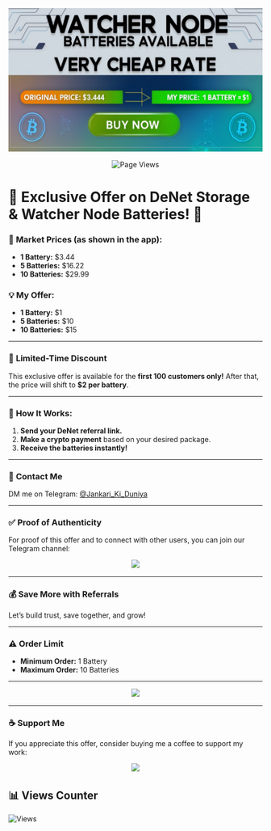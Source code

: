 <p align="center">
    <a href="https://t.me/Alexa_BotUpdates">
        <img src="cover.png">
    </a>
</p>

<p align="center">
    <img src="https://visitor-badge.glitch.me/badge?page_id=TheTeamAlexa.DeNet-Storage-Unlimited-Batteries" alt="Page Views">
</p>

# 🚨 Exclusive Offer on DeNet Storage & Watcher Node Batteries! 🚨  

### 🎯 **Market Prices (as shown in the app):**  
- **1 Battery:** $3.44  
- **5 Batteries:** $16.22  
- **10 Batteries:** $29.99  

### 💡 **My Offer:**  
- **1 Battery:** $1  
- **5 Batteries:** $10  
- **10 Batteries:** $15  

---

### 🎉 **Limited-Time Discount**  
This exclusive offer is available for the **first 100 customers only!** After that, the price will shift to **$2 per battery**.  

---

### 💬 **How It Works:**  
1. **Send your DeNet referral link.**  
2. **Make a crypto payment** based on your desired package.  
3. **Receive the batteries instantly!**  

---

### 📩 **Contact Me**  
DM me on Telegram: [@Jankari_Ki_Duniya](https://t.me/Jankari_Ki_Duniya)  

---

### ✅ **Proof of Authenticity**  
For proof of this offer and to connect with other users, you can join our Telegram channel:  

<p align="center">
    <a href="https://t.me/watchernoderefer">
        <img src="https://img.shields.io/badge/Join%20Now-Telegram-blue?style=for-the-badge">
    </a>
</p>

---

### 💰 **Save More with Referrals**  
Let’s build trust, save together, and grow!  

---

### ⚠️ **Order Limit**  
- **Minimum Order:** 1 Battery  
- **Maximum Order:** 10 Batteries  

---

<p align="center">
    <a href="https://t.me/Jankari_Ki_Duniya">
        <img src="https://img.shields.io/badge/Buy%20Now-Telegram-blue?style=for-the-badge">
    </a>
</p>

---

### ☕ **Support Me**  
If you appreciate this offer, consider buying me a coffee to support my work:  

<p align="center">
    <a href="https://www.buymeacoffee.com/theteamalexa">
        <img src="https://img.shields.io/badge/Buy%20Me%20a%20Coffee-Support-orange?style=for-the-badge">
    </a>
</p>

## 📊 Views Counter

![Views](https://profile-counter.glitch.me/DeNet-Storage-Unlimited-Batteries/count.svg)
